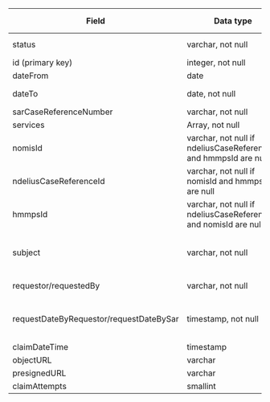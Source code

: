 
| Field | Data type | Description | Default value | Possible values
| --- | --- | --- | --- | --- |
| status | varchar, not null | | Pending | Pending, Completed |
| id (primary key) | integer, not null | report ID | | |
| dateFrom | date | | | |
| dateTo | date, not null | | Today's date | |
| sarCaseReferenceNumber | varchar, not null | | | |
| services | Array, not null | | | |
| nomisId | varchar, not null if ndeliusCaseReferenceId and hmmpsId are null | | | |
| ndeliusCaseReferenceId | varchar, not null if nomisId and hmmpsId are null | | | |
| hmmpsId | varchar, not null if ndeliusCaseReferenceId and nomisId are null | | | |
| subject | varchar, not null | Name of requestee/offender/person about whom the SAR report is requested| | |
| requestor/requestedBy | varchar, not null | Member of SAR team who requested the report | | |
| requestDateByRequestor/requestDateBySar | timestamp, not null | | Today's date and time| |
| claimDateTime | timestamp | | | |
| objectURL | varchar | | | |
| presignedURL | varchar | | | |
| claimAttempts | smallint | | 0 | |
